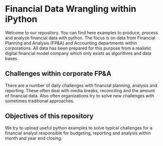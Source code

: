 # Financial Data Wrangling within iPython

Welcome to our repository. You can find here examples to produce, process and analyze financial data with python. The focus is on data from Financial Planning and Analysis (FP&A) and Accounting departments within corporations. All data has been prepared for this purpose from a realistic digital financial model company which only exists as algorithms and data bases.

## Challenges within corporate FP&A

There are a number of daily challenges with financial planning, analysis and reporting. These often deal with media breaks, reconciling and the amount of financial data. Also often organizations try to solve new challenges with sometimes traditional approaches. 

## Objectives of this repository

We try to upload useful python examples to solve typical challenges for a financial analyst responsible for budgeting, reporting and analysis within month and year end closing.





